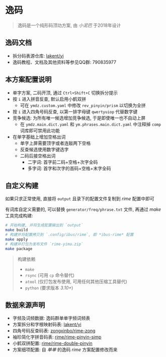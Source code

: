 # 逸码

> 逸码是一个纯形码顶功方案, 由 *小泥巴* 于2018年设计

## 逸码文档

- 拆分码表源仓库: [lakent/yi][1]
- 逸码教程、文档及其他资料等参见QQ群: 790835977

## 本方案配置说明

- 单字方案, 二码开顶, 通过 `Ctrl+Shift+C` 切换拆分提示
- 按 `i` 进入拼音反查, 默认启用小鹤双拼
    - 可在 `ymdz.custom.yaml` 中修改 `rev_pinyin/prism` 以切换为全拼
- 按 `i` 进入四角号码反查, 以第一排字母键 `qwertyuiop` 代替数字键
- 竞争候选: 为所有唯一候选增加竞争候选, 于是即使唯一也不自动上屏
    - 在 `ymdz.main.dict.yaml` 和 `ym.phrases.main.dict.yaml` 中注释掉 `comp` 词库即可禁用此功能
- 在单字基础上增加空格出词
    - 单字上屏需要顶字或者连敲两下空格
    - 反查候选使用数字键选字
    - 二码后接空格出词
        - 二字词: 首字前二码+空格+次字全码
        - 多字词: 首字和次字的首码+空格+末字全码

## 自定义构建

如果只求正常使用, 直接将 `output` 且录下的配置文件复制到 *rime* 配置中即可

有词库自定义需要的, 可以替换 `generator/freq/phrase.txt` 文件, 再通过 *make* 工具完成构建:

```sh
# 开始构建, 并将生成配置输出到 `output`
make build
# 构建并将配置拷贝到 `.config/ibus/rime`, 即 *ibus-rime* 配置
make apply
# 构建并打包为发布文件 `rime-yima.zip`
make package
```

> 构建依赖
> - `make`
> - `rsync` (可用 `cp` 命令替代)
> - `atool` (仅打包发布使用, 可用任何其他压缩工具替代)
> - `python` (要求版本 *3.10+*)

## 数据来源声明

- 字频及词频数据: 逸码群单单字频词频表
- 方案拆分和字根映射码表: [lakent/yi][1]
- 四角号码反查码表: [zongxinbo/rime-zong][2]
- 袖珍简化字拼音码表: [rime/rime-pinyin-simp][3]
- 小鹤双拼配置: [rime/rime-double-pinyin][4]
- 方案细项配置: 自 *单单* 的逸码 *rime* 方案配置修改而来

[1]: https://jihulab.com/lakent/yi "极狐GitLab"
[2]: https://github.com/zongxinbo/rime-zong "Github"
[3]: https://github.com/rime/rime-pinyin-simp "Github"
[4]: https://github.com/rime/rime-double-pinyin "Github"

